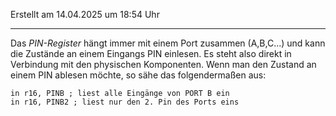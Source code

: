 Erstellt am 14.04.2025 um 18:54 Uhr

---
Das _PIN-Register_ hängt immer mit einem Port zusammen (A,B,C...) und kann die Zustände an einem Eingangs PIN einlesen. Es steht also direkt in Verbindung mit den physischen Komponenten.
Wenn man den Zustand an einem PIN ablesen möchte, so sähe das folgendermaßen aus:
```
in r16, PINB ; liest alle Eingänge von PORT B ein
in r16, PINB2 ; liest nur den 2. Pin des Ports eins
```